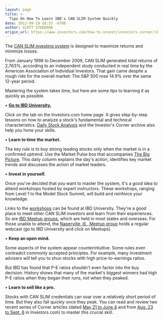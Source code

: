 ```yaml
---
layout: page
title: >-
  Tips On How To Learn IBD's CAN SLIM System Quickly
date: 2012-09-19 18:53 -0700
author: SCOTT STODDARD
origin_url: https://www.investors.com/how-to-invest/investors-corner/ibd-can-put-you-on-the-path-to-solid-investment-returns/
---
```


The [CAN SLIM investing system](http://education.investors.com/financial-dictionary/?termID=757&term=CAN+SLIM%26reg%3b&mode=searchResults) is designed to maximize returns and minimize losses.

From January 1998 to December 2009, CAN SLIM generated total returns of 2,763%, according to an independent study conducted in real time by the American Association of Individual Investors. That gain came despite a rough ride for the overall market: The S&P 500 rose 14.9% over the same 12-year period.

Mastering the system takes time, but here are some tips to learning it as quickly as possible.

• **[Go to IBD University.](http://education.investors.com/)**

Click on the tab on the Investors.com home page. It gives step-by-step lessons on how to analyze a stock's fundamental and technical characteristics. [Daily Stock Analysis](http://education.investors.com/daily-stock-analysis) and the Investor's Corner archive also help you hone your skills.

• **Learn to time the market.**

The key rule is to buy strong leading stocks only when the market is in a confirmed uptrend. Use the Market Pulse box that accompanies [The Big Picture](http://news.investors.com/investing/big-picture.htm). This daily column explains the day's action, identifies key market trends and discusses the action of market leaders.

• **Invest in yourself.**

Once you've decided that you want to master the system, it's a good idea to attend workshops hosted by expert instructors. These workshops, ranging from Level 1 to the Model Stock Summit, will build and reinforce your knowledge.

Links to the [workshops](https://www.investors.com/products/how-to-make-money-in-stocks-workshop-series/beginning-strategies-for-successful-investing/?nav=secondIBDUWorkshops) can be found at IBD University. They're a good place to meet other CAN SLIM investors and learn from their experiences. So are [IBD Meetup groups](https://www.investors.com/meetup/?nav=IBDUMeetup), which are held in most states and overseas. For those unable to attend, the [Naperville, Ill., Meetup group](http://www.meetup.com/chicagoibd/) holds a regular webcast (go to IBD University and click on Meetups).

• **Keep an open mind.**

Some aspects of the system appear counterintuitive. Some rules even contradict commonly accepted principles. For example, many investment advisers will tell you to shun stocks with high price-to-earnings ratios.

But IBD has found that P-E ratios shouldn't even factor into the buy decision. History shows that many of the market's biggest winners had high P-E ratios when they began their runs, not when they peaked.

• **Learn to sell like a pro.**

Stocks with CAN SLIM credentials can soar over a relatively short period of time. But they also fall quickly once they peak. You can read and review two recent series of Corner articles (dated [May 21 to June 4](http://news.investors.com/specialreport/611488/201205211612/how-to-sell-winners-like-a-pro.aspx) and from [Aug. 23 to Sept. 6](http://news.investors.com/special-report/623411-sell-like-a-pro-ii-defense.aspx) in Investors.com) to master this crucial skill.
